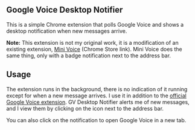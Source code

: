 Google Voice Desktop Notifier
-----------------------------

This is a simple Chrome extension that polls Google Voice and shows a desktop notification when new messages arrive.

**Note:** This extension is not my original work, it is a modification of an existing extension, [Mini Voice](https://chrome.google.com/webstore/detail/kppjgagclcbdjhmjhijcbjnneejdkegm) (Chrome Store link). Mini Voice does the same thing, only with a badge notification next to the address bar.

Usage
-----

The extension runs in the background, there is no indication of it running except for when a new message arrives. I use it in addition to the [official Google Voice extension](https://chrome.google.com/webstore/detail/kcnhkahnjcbndmmehfkdnkjomaanaooo). GV Desktop Notifier alerts me of new messages, and I view them by clicking on the icon next to the address bar.

You can also click on the notification to open Google Voice in a new tab.